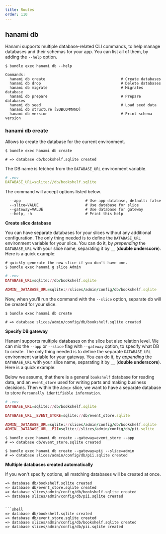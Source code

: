 ```yaml
---
title: Routes
order: 110
---
```


## hanami db

Hanami supports multiple database-related CLI commands, to help manage databases and their schemas for your app. You can list all of them, by adding the `--help` option.

```shell
$ bundle exec hanami db --help

Commands:
  hanami db create                                  # Create databases
  hanami db drop                                    # Delete databases
  hanami db migrate                                 # Migrates database
  hanami db prepare                                 # Prepare databases
  hanami db seed                                    # Load seed data
  hanami db structure [SUBCOMMAND]
  hanami db version                                 # Print schema version
```

### hanami db create
Allows to create the database for the current environment.

```shell
$ bundle exec hanami db create

# => database db/bookshelf.sqlite created
```

The DB name is fetched from the `DATABASE_URL` environment variable.

```yaml
# .env
DATABASE_URL=sqlite://db/bookshelf.sqlite
```

The command will accept options listed below.

```shell
  --app                             # Use app database, default: false
  --slice=VALUE                     # Use database for slice
  --gateway=VALUE                   # Use database for gateway
  --help, -h                        # Print this help
```

**Create slice database**

You can have separate databases for your slices without any additional configuration. The only thing needed is to define the `DATABASE_URL` environment variable for your slice. You can do it, by *prepending* the `DATABASE_URL` with your slice name, separating it by `__` (**double underscore**). Here is a quick example:

```shell
# quickly generate the new slice if you don't have one.
$ bundle exec hanami g slice Admin
```

```ruby
# .env
DATABASE_URL=sqlite://db/bookshelf.sqlite

ADMIN__DATABASE_URL=sqlite://slices/admin/config/db/bookshelf.sqlite
```

Now, when you'll run the command with the `--slice` option, separate db will be created for your slice.

```shell
$ bundle exec hanami db create

# => database slices/admin/config/db/bookshelf.sqlite created
```


**Specify DB gateway**

Hanami supports multiple databases on the slice but also relation level. We can mix the `--app` or `--slice` flag with `--gateway` option, to specify what DB to create. The only thing needed is to define the separate `DATABASE_URL` environment variable for your gateway. You can do it, by *appending* the `DATABASE_URL` with your slice name, separating it by `__` (**double underscore**). Here is a quick example:

Below we assume, that there is a general `bookshelf` database for reading data, and an `event_store` used for writing parts and making business decisions.  Then within the `Admin` slice, we want to have a separate database to store `Personally identifiable information`.

```ruby
# .env
DATABASE_URL=sqlite://db/bookshelf.sqlite

DATABASE_URL__EVENT_STORE=sqlite://db/event_store.sqlite

ADMIN__DATABASE_URL=sqlite://slices/admin/config/db/bookshelf.sqlite
ADMIN__DATABASE_URL__PII=sqlite://slices/admin/config/db/pii.sqlite
```

```shell
$ bundle exec hanami db create --gateway=event_store --app
# => database db/event_store.sqlite created

$ bundle exec hanami db create --gateway=pii --slice=admin
# => database slices/admin/config/db/pii.sqlite created
```

**Multiple databases created automatically**

If you won't specify options, all matching databases will be created at once.

```shell
=> database db/bookshelf.sqlite created
=> database db/event_store.sqlite created
=> database slices/admin/config/db/bookshelf.sqlite created
=> database slices/admin/config/db/pii.sqlite created
```

```

```shell
=> database db/bookshelf.sqlite created
=> database db/event_store.sqlite created
=> database slices/admin/config/db/bookshelf.sqlite created
=> database slices/admin/config/db/pii.sqlite created
```

